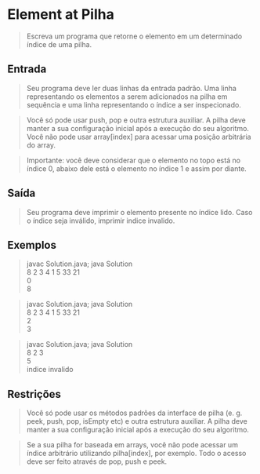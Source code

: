 # Element at Pilha
> Escreva um programa que retorne o elemento em um determinado índice de uma pilha.

## Entrada
> Seu programa deve ler duas linhas da entrada padrão. Uma linha representando os elementos a serem adicionados na pilha em sequência e uma linha representando o índice a ser inspecionado.  

> Você só pode usar push, pop e outra estrutura auxiliar. A pilha deve manter a sua configuração inicial após a execução do seu algoritmo. Você não pode usar array[index] para acessar uma posição arbitrária do array.  

> Importante: você deve considerar que o elemento no topo está no índice 0, abaixo dele está o elemento no índice 1 e assim por diante.  

## Saída
> Seu programa deve imprimir o elemento presente no índice lido. Caso o índice seja inválido, imprimir indice invalido.

## Exemplos
> javac Solution.java; java Solution  
8 2 3 4 1 5 33 21  
0  
8  

> javac Solution.java; java Solution  
8 2 3 4 1 5 33 21  
2  
3  

> javac Solution.java; java Solution  
8 2 3  
5  
indice invalido  

## Restrições  
> Você só pode usar os métodos padrões da interface de pilha (e. g. peek, push, pop, isEmpty etc) e outra estrutura auxiliar. A pilha deve manter a sua configuração inicial após a execução do seu algoritmo.  

> Se a sua pilha for baseada em arrays, você não pode acessar um índice arbitrário utilizando pilha[index], por exemplo. Todo o acesso deve ser feito através de pop, push e peek.

